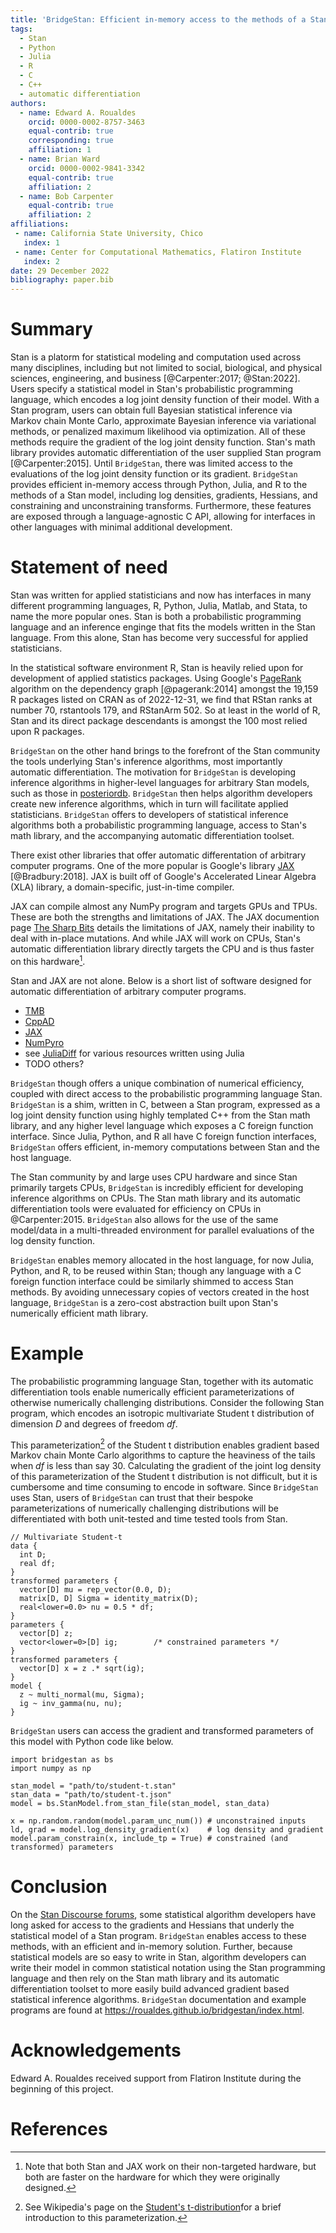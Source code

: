 ```yaml
---
title: 'BridgeStan: Efficient in-memory access to the methods of a Stan model'
tags:
  - Stan
  - Python
  - Julia
  - R
  - C
  - C++
  - automatic differentiation
authors:
  - name: Edward A. Roualdes
    orcid: 0000-0002-8757-3463
    equal-contrib: true
    corresponding: true
    affiliation: 1
  - name: Brian Ward
    orcid: 0000-0002-9841-3342
    equal-contrib: true
    affiliation: 2
  - name: Bob Carpenter
    equal-contrib: true
    affiliation: 2
affiliations:
 - name: California State University, Chico
   index: 1
 - name: Center for Computational Mathematics, Flatiron Institute
   index: 2
date: 29 December 2022
bibliography: paper.bib
---
```


# Summary

Stan is a platorm for statistical modeling and computation used across many
disciplines, including but not limited to social, biological, and physical
sciences, engineering, and business [@Carpenter:2017; @Stan:2022].  Users
specify a statistical model in Stan's probabilistic programming language, which
encodes a log joint density function of their model.  With a Stan program, users
can obtain full Bayesian statistical inference via Markov chain Monte Carlo,
approximate Bayesian inference via variational methods, or penalized maximum
likelihood via optimization.  All of these methods require the gradient of the
log joint density function.  Stan's math library provides automatic
differentiation of the user supplied Stan program [@Carpenter:2015].  Until
`BridgeStan`, there was limited access to the evaluations of the log joint
density function or its gradient.  `BridgeStan` provides efficient in-memory
access through Python, Julia, and R to the methods of a Stan model, including
log densities, gradients, Hessians, and constraining and unconstraining
transforms.  Furthermore, these features are exposed through a language-agnostic C
API, allowing for interfaces in other languages with minimal additional development.

# Statement of need

Stan was written for applied statisticians and now has interfaces in many
different programming languages, R, Python, Julia, Matlab, and Stata, to name
the more popular ones.  Stan is both a probabilistic programming language and an
inference enginge that fits the models written in the Stan language.  From this
alone, Stan has become very successful for applied statisticians.

In the statistical software environment R, Stan is heavily relied upon for
development of applied statistics packages.  Using Google's
[PageRank](https://en.wikipedia.org/wiki/PageRank) algorithm on the dependency
graph [@pagerank:2014] amongst the 19,159 R packages listed on CRAN as of
2022-12-31, we find that RStan ranks at number 70, rstantools 179, and RStanArm
502.  So at least in the world of R, Stan and its direct package descendants is
amongst the 100 most relied upon R packages.

`BridgeStan` on the other hand brings to the forefront of the Stan community
the tools underlying Stan's inference algorithms, most importantly automatic
differentiation.  The motivation for `BridgeStan` is developing inference
algorithms in higher-level languages for arbitrary Stan models, such as those in
[posteriordb](https://github.com/stan-dev/posteriordb).  `BridgeStan` then helps
algorithm developers create new inference algorithms, which in turn will
facilitate applied statisticians.  `BridgeStan` offers to developers of
statistical inference algorithms both a probabilistic programming language,
access to Stan's math library, and the accompanying automatic differentiation
toolset.

There exist other libraries that offer automatic differentation of arbitrary
computer programs.  One of the more popular is Google's library
[JAX](https://github.com/google/jax) [@Bradbury:2018].  JAX is built off of
Google's Accelerated Linear Algebra (XLA) library, a domain-specific,
just-in-time compiler.

JAX can compile almost any NumPy program and targets GPUs and TPUs.  These are
both the strengths and limitations of JAX.  The JAX documention page [The Sharp
Bits](https://jax.readthedocs.io/en/latest/notebooks/Common_Gotchas_in_JAX.html)
details the limitations of JAX, namely their inability to deal with in-place
mutations.  And while JAX will work on CPUs, Stan's automatic differentiation
library directly targets the CPU and is thus faster on this hardware[^1].

Stan and JAX are not alone.  Below is a short list of software designed
for automatic differentiation of arbitrary computer programs.

* [TMB](https://cran.r-project.org/web/packages/TMB/index.html)
* [CppAD](https://coin-or.github.io/CppAD/html/CppAD.html)
* [JAX](https://github.com/google/jax)
* [NumPyro](https://num.pyro.ai/en/stable/)
* see [JuliaDiff](https://juliadiff.org/) for various resources written using Julia
* TODO others?

`BridgeStan` though offers a unique combination of numerical efficiency, coupled
with direct access to the probabilistic programming language Stan.  `BridgeStan`
is a shim, written in C, between a Stan program, expressed as a log joint density
function using highly templated C++ from the Stan math library, and any higher
level language which exposes a C foreign function interface.  Since Julia,
Python, and R all have C foreign function interfaces, `BridgeStan` offers
efficient, in-memory computations between Stan and the host language.

The Stan community by and large uses CPU hardware and since Stan primarily
targets CPUs, `BridgeStan` is incredibly efficient for developing inference
algorithms on CPUs.  The Stan math library and its automatic differentiation
tools were evaluated for efficiency on CPUs in @Carpenter:2015.  `BridgeStan` also
allows for the use of the same model/data in a multi-threaded environment for
parallel evaluations of the log density function.

`BridgeStan` enables memory allocated in the host language, for now Julia,
Python, and R, to be reused within Stan; though any language with a C foreign
function interface could be similarly shimmed to access Stan methods.  By avoiding
unnecessary copies of vectors created in the host language, `BridgeStan` is a
zero-cost abstraction built upon Stan's numerically efficient math library.

# Example

The probabilistic programming language Stan, together with its automatic
differentiation tools enable numerically efficient parameterizations of
otherwise numerically challenging distributions.  Consider the
following Stan program, which encodes an isotropic multivariate Student t
distribution of dimension $D$ and degrees of freedom $df$.

This parameterization[^2] of the Student t distribution enables gradient based
Markov chain Monte Carlo algorithms to capture the heaviness of the tails when
$df$ is less than say $30$.  Calculating the gradient of the joint log density
of this parameterization of the Student t distribution is not difficult, but it
is cumbersome and time consuming to encode in software.  Since `BridgeStan` uses
Stan, users of `BridgeStan` can trust that their bespoke parameterizations of
numerically challenging distributions will be differentiated with both
unit-tested and time tested tools from Stan.

```{stan}
// Multivariate Student-t
data {
  int D;
  real df;
}
transformed parameters {
  vector[D] mu = rep_vector(0.0, D);
  matrix[D, D] Sigma = identity_matrix(D);
  real<lower=0.0> nu = 0.5 * df;
}
parameters {
  vector[D] z;
  vector<lower=0>[D] ig;        /* constrained parameters */
}
transformed parameters {
  vector[D] x = z .* sqrt(ig);
}
model {
  z ~ multi_normal(mu, Sigma);
  ig ~ inv_gamma(nu, nu);
}
```

`BridgeStan` users can access the gradient and transformed parameters of this
model with Python code like below.

```{python}
import bridgestan as bs
import numpy as np

stan_model = "path/to/student-t.stan"
stan_data = "path/to/student-t.json"
model = bs.StanModel.from_stan_file(stan_model, stan_data)

x = np.random.random(model.param_unc_num()) # unconstrained inputs
ld, grad = model.log_density_gradient(x)    # log density and gradient
model.param_constrain(x, include_tp = True) # constrained (and transformed) parameters
```

# Conclusion

On the [Stan Discourse forums](https://discourse.mc-stan.org/), some statistical
algorithm developers have long asked for access to the gradients and Hessians
that underly the statistical model of a Stan program.  `BridgeStan` enables
access to these methods, with an efficient and in-memory solution.  Further,
because statistical models are so easy to write in Stan, algorithm developers
can write their model in common statistical notation using the Stan programming
language and then rely on the Stan math library and its automatic
differentiation toolset to more easily build advanced gradient based statistical
inference algorithms.  `BridgeStan` documentation and example programs are found
at <https://roualdes.github.io/bridgestan/index.html>.


[^1]: Note that both Stan and JAX work on their non-targeted hardware, but both are faster on the hardware for which they were originally designed.

[^2]: See Wikipedia's page on the [Student's t-distribution](https://en.wikipedia.org/wiki/Student%27s_t-distribution#Characterization)for a brief introduction to this parameterization.

# Acknowledgements

Edward A. Roualdes received support from Flatiron Institute during the beginning
of this project.

# References
